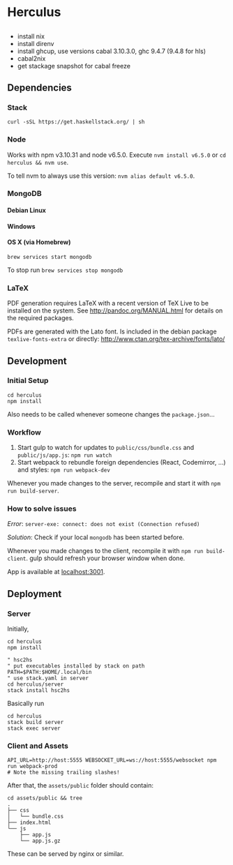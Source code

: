 # Herculus

##

* install nix
* install direnv
* install ghcup, use versions cabal 3.10.3.0, ghc 9.4.7 (9.4.8 for hls)
* cabal2nix
* get stackage snapshot for cabal freeze

## Dependencies

### Stack

``` shell
curl -sSL https://get.haskellstack.org/ | sh
```

### Node

Works with npm v3.10.31 and node v6.5.0.
Execute `nvm install v6.5.0` or `cd herculus && nvm use`.

To tell nvm to always use this version: `nvm alias default v6.5.0`.

### MongoDB

#### Debian Linux

#### Windows

#### OS X (via Homebrew)

``` shell
brew services start mongodb
```

To stop run `brew services stop mongodb`

### LaTeX

PDF generation requires LaTeX with a recent version of TeX Live to be
installed on the system.
See http://pandoc.org/MANUAL.html for details on the required packages.

PDFs are generated with the Lato font. Is included in the debian package
`texlive-fonts-extra` or directly:
http://www.ctan.org/tex-archive/fonts/lato/

## Development

### Initial Setup

``` shell
cd herculus
npm install
```

Also needs to be called whenever someone changes the `package.json`...

### Workflow

1. Start gulp to watch for updates to `public/css/bundle.css` and
   `public/js/app.js`: `npm run watch`
2. Start webpack to rebundle foreign dependencies (React, Codemirror, ...)
   and styles: `npm run webpack-dev`

Whenever you made changes to the server, recompile and start it with
`npm run build-server`.

### How to solve issues

_Error_: `server-exe: connect: does not exist (Connection refused)`

_Solution_: Check if your local `mongodb` has been started before.


Whenever you made changes to the client, recompile it with
`npm run build-client`. gulp should refresh your browser window when done.

App is available at [localhost:3001](http://localhost:3001).

## Deployment

### Server

Initially,

``` shell
cd herculus
npm install

" hsc2hs
" put executables installed by stack on path
PATH=$PATH:$HOME/.local/bin
" use stack.yaml in server
cd herculus/server
stack install hsc2hs
```

Basically run

``` shell
cd herculus
stack build server
stack exec server
```

### Client and Assets

``` shell
API_URL=http://host:5555 WEBSOCKET_URL=ws://host:5555/websocket npm run webpack-prod
# Note the missing trailing slashes!
```

After that, the `assets/public` folder should contain:

``` shell
cd assets/public && tree
.
├── css
│   └── bundle.css
├── index.html
└── js
    ├── app.js
    └── app.js.gz
```

These can be served by nginx or similar.
